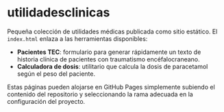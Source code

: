 # utilidadesclinicas

Pequeña colección de utilidades médicas publicada como sitio estático. El
`index.html` enlaza a las herramientas disponibles:

- **Pacientes TEC**: formulario para generar rápidamente un texto de historia
  clínica de pacientes con traumatismo encéfalocraneano.
 - **Calculadora de dosis**: utilitario que calcula la dosis de paracetamol
   según el peso del paciente.

Estas páginas pueden alojarse en GitHub Pages simplemente subiendo el contenido
del repositorio y seleccionando la rama adecuada en la configuración del
proyecto.
